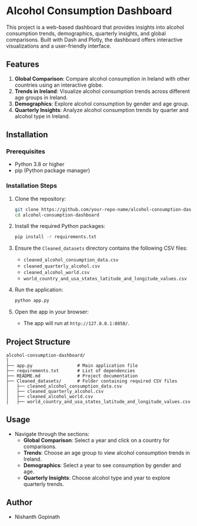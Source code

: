 
# Alcohol Consumption Dashboard

This project is a web-based dashboard that provides insights into alcohol consumption trends, demographics, quarterly insights, and global comparisons. Built with Dash and Plotly, the dashboard offers interactive visualizations and a user-friendly interface.

## Features
1. **Global Comparison**: Compare alcohol consumption in Ireland with other countries using an interactive globe.
2. **Trends in Ireland**: Visualize alcohol consumption trends across different age groups in Ireland.
3. **Demographics**: Explore alcohol consumption by gender and age group.
4. **Quarterly Insights**: Analyze alcohol consumption trends by quarter and alcohol type in Ireland.

## Installation

### Prerequisites
- Python 3.8 or higher
- pip (Python package manager)

### Installation Steps
1. Clone the repository:
   ```bash
   git clone https://github.com/your-repo-name/alcohol-consumption-dashboard.git
   cd alcohol-consumption-dashboard
   ```

2. Install the required Python packages:
   ```bash
   pip install -r requirements.txt
   ```

3. Ensure the `Cleaned_datasets` directory contains the following CSV files:
   - `cleaned_alcohol_consumption_data.csv`
   - `cleaned_quarterly_alcohol.csv`
   - `cleaned_alcohol_world.csv`
   - `world_country_and_usa_states_latitude_and_longitude_values.csv`

4. Run the application:
   ```bash
   python app.py
   ```

5. Open the app in your browser:
   - The app will run at `http://127.0.0.1:8050/`.

## Project Structure
```
alcohol-consumption-dashboard/
│
├── app.py                 # Main application file
├── requirements.txt       # List of dependencies
├── README.md              # Project documentation
├── Cleaned_datasets/      # Folder containing required CSV files
│   ├── cleaned_alcohol_consumption_data.csv
│   ├── cleaned_quarterly_alcohol.csv
│   ├── cleaned_alcohol_world.csv
│   ├── world_country_and_usa_states_latitude_and_longitude_values.csv
```

## Usage
- Navigate through the sections:
  - **Global Comparison**: Select a year and click on a country for comparisons.
  - **Trends**: Choose an age group to view alcohol consumption trends in Ireland.
  - **Demographics**: Select a year to see consumption by gender and age.
  - **Quarterly Insights**: Choose alcohol type and year to explore quarterly trends.
    

## Author
- Nishanth Gopinath
